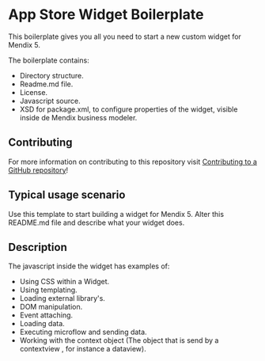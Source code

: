 # App Store Widget Boilerplate

This boilerplate gives you all you need to start a new custom widget for Mendix 5.

The boilerplate contains:

- Directory structure.
- Readme.md file.
- License.
- Javascript source.
- XSD for package.xml, to configure properties of the widget, visible inside de Mendix business modeler.

## Contributing

For more information on contributing to this repository visit [Contributing to a GitHub repository](https://world.mendix.com/display/howto50/Contributing+to+a+GitHub+repository)!

## Typical usage scenario

Use this template to start building a widget for Mendix 5.
Alter this README.md file and describe what your widget does.
 
## Description

The javascript inside the widget has examples of:

- Using CSS within a Widget.
- Using templating.
- Loading external library's.
- DOM manipulation.
- Event attaching.
- Loading data.
- Executing microflow and sending data.
- Working with the context object (The object that is send by a contextview , for instance a dataview).
